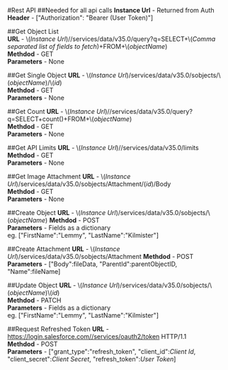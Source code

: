 #Rest API
##Needed for all api calls
**Instance Url** - Returned from Auth  
**Header** - ["Authorization": "Bearer \(User Token)"]

##Get Object List  
**URL** - \\(*Instance Url*)//services/data/v35.0/query?q=SELECT+\\(*Comma separated list of fields to fetch*)+FROM+\\(*objectName*)  
**Methdod** - GET  
**Parameters** - None  

##Get Single Object 
**URL** - \\(*Instance Url*)/services/data/v35.0/sobjects/\\(*objectName*)/\\(*id*)  
**Methdod** - GET  
**Parameters** - None 

##Get Count 
**URL** - \\(*Instance Url*)//services/data/v35.0/query?q=SELECT+count()+FROM+\\(*objectName*)   
**Methdod** - GET  
**Parameters** - None   

##Get API Limits 
**URL** - \\(*Instance Url*)//services/data/v35.0/limits   
**Methdod** - GET  
**Parameters** - None  

##Get Image Attachment 
**URL** - \\(*Instance Url*)/services/data/v35.0/sobjects/Attachment/\(*id*)/Body  
**Methdod** - GET  
**Parameters** - None  

##Create Object 
**URL** - \\(*Instance Url*)/services/data/v35.0/sobjects/\\(*objectName*)
**Methdod** - POST  
**Parameters** - Fields as a dictionary  
eg.  ["FirstName":"Lemmy", "LastName":"Kilmister"]

##Create Attachment 
**URL** - \\(*Instance Url*)/services/data/v35.0/sobjects/Attachment
**Methdod** - POST  
**Parameters** - ["Body":fileData, "ParentId":parentObjectID, "Name":fileName]

##Update Object 
**URL** - \\(*Instance Url*)/services/data/v35.0/sobjects/\\(*objectName*)\\(*id*)   
**Methdod** - PATCH   
**Parameters** - Fields as a dictionary  
eg.  ["FirstName":"Lemmy", "LastName":"Kilmister"]
  
##Request Refreshed Token 
**URL** - https://login.salesforce.com//services/oauth2/token HTTP/1.1  
**Methdod** - POST  
**Parameters** - ["grant_type":"refresh_token", "client_id":*Client Id*, "client_secret":*Client Secret*, "refresh_token":*User Token*]